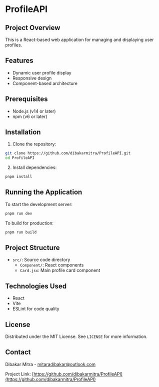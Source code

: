 # ProfileAPI

## Project Overview

This is a React-based web application for managing and displaying user profiles.

## Features

- Dynamic user profile display
- Responsive design
- Component-based architecture

## Prerequisites

- Node.js (v14 or later)
- npm (v6 or later)

## Installation

1. Clone the repository:

```bash
git clone https://github.com/dibakarmitra/ProfileAPI.git
cd ProfileAPI
```

2. Install dependencies:

```bash
pnpm install
```

## Running the Application

To start the development server:

```bash
pnpm run dev
```

To build for production:

```bash
pnpm run build
```

## Project Structure

- `src/`: Source code directory
  - `Component/`: React components
  - `Card.jsx`: Main profile card component

## Technologies Used

- React
- Vite
- ESLint for code quality

## License

Distributed under the MIT License. See `LICENSE` for more information.

## Contact

Dibakar Mitra - mitaradibakar@outlook.com

Project Link: [https://github.com/dibakarmitra/ProfileAPI](https://github.com/dibakarmitra/ProfileAPI)
